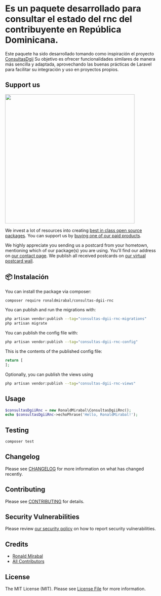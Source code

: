 # Es un paquete desarrollado para consultar el estado del rnc del contribuyente en República Dominicana.

Este paquete ha sido desarrollado tomando como inspiración el proyecto [ConsultasDgii](https://github.com/wrobirson/ConsultasDgii) Su objetivo es ofrecer funcionalidades similares de manera más sencilla y adaptada, aprovechando las buenas prácticas de Laravel para facilitar su integración y uso en proyectos propios.

## Support us

[<img src="https://github-ads.s3.eu-central-1.amazonaws.com/consultas-dgii-rnc.jpg?t=1" width="419px" />](https://spatie.be/github-ad-click/consultas-dgii-rnc)

We invest a lot of resources into creating [best in class open source packages](https://spatie.be/open-source). You can support us by [buying one of our paid products](https://spatie.be/open-source/support-us).

We highly appreciate you sending us a postcard from your hometown, mentioning which of our package(s) you are using. You'll find our address on [our contact page](https://spatie.be/about-us). We publish all received postcards on [our virtual postcard wall](https://spatie.be/open-source/postcards).

## 📦 Instalación

You can install the package via composer:

```bash
composer require ronaldmirabal/consultas-dgii-rnc
```

You can publish and run the migrations with:

```bash
php artisan vendor:publish --tag="consultas-dgii-rnc-migrations"
php artisan migrate
```

You can publish the config file with:

```bash
php artisan vendor:publish --tag="consultas-dgii-rnc-config"
```

This is the contents of the published config file:

```php
return [
];
```

Optionally, you can publish the views using

```bash
php artisan vendor:publish --tag="consultas-dgii-rnc-views"
```

## Usage

```php
$consultasDgiiRnc = new RonaldMirabal\ConsultasDgiiRnc();
echo $consultasDgiiRnc->echoPhrase('Hello, RonaldMirabal!');
```

## Testing

```bash
composer test
```

## Changelog

Please see [CHANGELOG](CHANGELOG.md) for more information on what has changed recently.

## Contributing

Please see [CONTRIBUTING](CONTRIBUTING.md) for details.

## Security Vulnerabilities

Please review [our security policy](../../security/policy) on how to report security vulnerabilities.

## Credits

- [Ronald Mirabal](https://github.com/ronaldmirabal)
- [All Contributors](../../contributors)

## License

The MIT License (MIT). Please see [License File](LICENSE.md) for more information.
